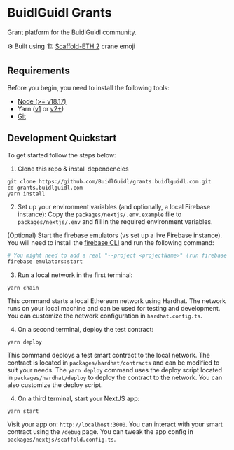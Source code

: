 # BuidlGuidl Grants

Grant platform for the BuidlGuidl community.

⚙️ Built using 🏗 [Scaffold-ETH 2](https://github.com/scaffold-eth/scaffold-eth-2) crane emoji

## Requirements

Before you begin, you need to install the following tools:

- [Node (>= v18.17)](https://nodejs.org/en/download/)
- Yarn ([v1](https://classic.yarnpkg.com/en/docs/install/) or [v2+](https://yarnpkg.com/getting-started/install))
- [Git](https://git-scm.com/downloads)

## Development Quickstart

To get started follow the steps below:

1. Clone this repo & install dependencies

```
git clone https://github.com/BuidlGuidl/grants.buidlguidl.com.git
cd grants.buidlguidl.com
yarn install
```

2. Set up your environment variables (and optionally, a local Firebase instance):
Copy the `packages/nextjs/.env.example` file to `packages/nextjs/.env` and fill in the required environment variables.

(Optional) Start the firebase emulators (vs set up a live Firebase instance). You will need to install the [firebase CLI](https://firebase.google.com/docs/cli#install_the_firebase_cli) and run the following command:
```bash
# You might need to add a real "--project <projectName>" (run firebase projects:list)
firebase emulators:start
```

3. Run a local network in the first terminal:

```
yarn chain
```

This command starts a local Ethereum network using Hardhat. The network runs on your local machine and can be used for testing and development. You can customize the network configuration in `hardhat.config.ts`.

4. On a second terminal, deploy the test contract:

```
yarn deploy
```

This command deploys a test smart contract to the local network. The contract is located in `packages/hardhat/contracts` and can be modified to suit your needs. The `yarn deploy` command uses the deploy script located in `packages/hardhat/deploy` to deploy the contract to the network. You can also customize the deploy script.

4. On a third terminal, start your NextJS app:

```
yarn start
```

Visit your app on: `http://localhost:3000`. You can interact with your smart contract using the `/debug` page. You can tweak the app config in `packages/nextjs/scaffold.config.ts`.

